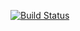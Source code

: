 [![Build Status](https://travis-ci.org/nimitzkers/cse100Lab5.svg?branch=master)](https://travis-ci.org/nimitzkers/cse100Lab5)
